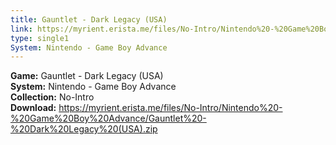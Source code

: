 ```yaml
---
title: Gauntlet - Dark Legacy (USA)
link: https://myrient.erista.me/files/No-Intro/Nintendo%20-%20Game%20Boy%20Advance/Gauntlet%20-%20Dark%20Legacy%20(USA).zip
type: single1
System: Nintendo - Game Boy Advance
---
```

<b>Game:</b> Gauntlet - Dark Legacy (USA)<br>
<b>System:</b> Nintendo - Game Boy Advance<br>
<b>Collection:</b> No-Intro<br>
<b>Download:</b> https://myrient.erista.me/files/No-Intro/Nintendo%20-%20Game%20Boy%20Advance/Gauntlet%20-%20Dark%20Legacy%20(USA).zip